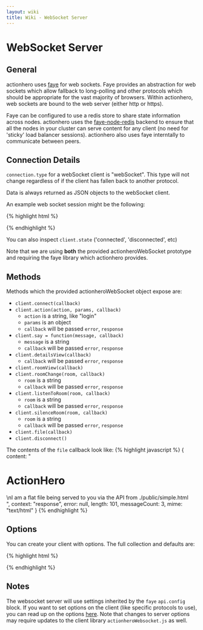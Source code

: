 ```yaml
---
layout: wiki
title: Wiki - WebSocket Server
---
```


# WebSocket Server

## General

actionhero uses [faye](http://faye.jcoglan.com/) for web sockets.  Faye provides an abstraction for web sockets which allow fallback to long-polling and other protocols which should be appropriate for the vast majority of browsers. Within actionhero, web sockets are bound to the web server (either http or https).  

Faye can be configured to use a redis store to share state information across nodes.  actionhero uses the [faye-node-redis](https://github.com/faye/faye-redis-node) backend to ensure that all the nodes in your cluster can serve content for any client (no need for 'sticky' load balancer sessions).  actionhero also uses faye interntally to communicate between peers.

## Connection Details

`connection.type` for a webSocket client is "webSocket".  This type will not change regardless of if the client has fallen back to another protocol. 

Data is always returned as JSON objects to the webSocket client.  

An example web socket session might be the following:

{% highlight html %}
<script src="/faye/client.js"></script>
<script src="/public/javascript/actionheroClient.js"></script>

<script>

  client = new actionheroClient;

  client.on('connected',    function(){ console.log('connected!') })
  client.on('disconnected', function(){ console.log('disconnected :(') })
  
  // this will log all messages send the client
  // client.on('message',      function(message){ console.log(message) })

  client.on('alert',        function(message){ alert(message) })
  client.on('api',          function(message){ alert(message) })

  client.on('welcome',      function(message){ appendMessage(message); })
  client.on('say',          function(message){ appendMessage(message); })

  client.connect(function(err, details){
    if(err != null){
      console.log(err);
    }else{
      client.roomChange("defaultRoom");
      client.action('someAction', {key: 'k', value: 'v', function(error data){
        // do stuff
      });
    }
  });

</script>
{% endhighlight %}

You can also inspect `client.state` ('connected', 'disconnected', etc)

Note that we are using **both** the provided actionheroWebSocket prototype and requiring the faye library which actionhero provides.

## Methods

Methods which the provided actionheroWebSocket object expose are:

- `client.connect(callback)`
- `client.action(action, params, callback)`
  - `action` is a string, like "login"
  - `params` is an object
  - `callback` will be passed `error`, `response`
- `client.say = function(message, callback)`
  - `message` is a string
  - `callback` will be passed `error`, `response`
- `client.detailsView(callback)`
  - `callback` will be passed `error`, `response` 
- `client.roomView(callback)`
- `client.roomChange(room, callback)`
  - `room` is a string
  - `callback` will be passed `error`, `response`
- `client.listenToRoom(room, callback)`
  - `room` is a string
  - `callback` will be passed `error`, `response`
- `client.silenceRoom(room, callback)`
  - `room` is a string
  - `callback` will be passed `error`, `response`
- `client.file(callback)`
- `client.disconnect()`

The contents of the `file` callback look like:
{% highlight javascript %}
{
  content: "<h1>ActionHero</h1>\nI am a flat file being served to you via the API from ./public/simple.html<br />",
  context: "response",
  error: null,
  length: 101,
  messageCount: 3,
  mime: "text/html"
}
{% endhighlight %}

## Options

You can create your client with options.  The full collection and defaults are:

{% highlight html %}
<script src="/faye/client.js"></script>
<script src="/public/javascript/actionheroClient.js"></script>

<script>
  var options = {
    host:            window.location.origin,
    fayePath:        '/faye',
    apiPath:         '/api',
    setupChannel:    '/client/websocket/_incoming/' + this.randomString(),
    channelPrefix:   '/client/websocket/connection/',
    connectionDelay:  200,
    timeout:          60 * 1000,
    retry:            10
  }

  client = new actionheroClient(options)

</script>
{% endhighlight %}

## Notes

The websocket server will use settings inherited by the `faye` `api.config` block.  If you want to set options on the client (like specific protocols to use), you can read up on the options [here](http://faye.jcoglan.com/browser.html).  Note that changes to server options may require updates to the client library `actionheroWebsocket.js` as well.

